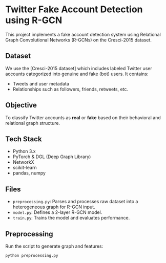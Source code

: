 # Twitter Fake Account Detection using R-GCN

This project implements a fake account detection system using Relational Graph Convolutional Networks (R-GCNs) on the Cresci-2015 dataset.

##  Dataset

We use the [Cresci-2015 dataset] which includes labeled Twitter user accounts categorized into genuine and fake (bot) users. It contains:

- Tweets and user metadata
- Relationships such as followers, friends, retweets, etc.

##  Objective

To classify Twitter accounts as **real** or **fake** based on their behavioral and relational graph structure.

##  Tech Stack

- Python 3.x
- PyTorch & DGL (Deep Graph Library)
- NetworkX
- scikit-learn
- pandas, numpy

##  Files

- `preprocessing.py`: Parses and processes raw dataset into a heterogeneous graph for R-GCN input.
- `model.py`: Defines a 2-layer R-GCN model.
- `train.py`: Trains the model and evaluates performance.

##  Preprocessing

Run the script to generate graph and features:

```bash
python preprocessing.py
